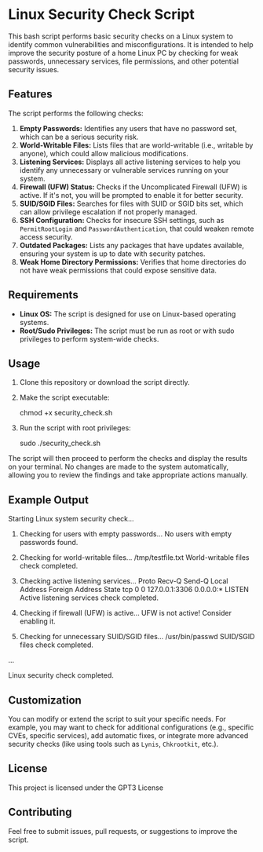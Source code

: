 # Linux Security Check Script

This bash script performs basic security checks on a Linux system to identify common vulnerabilities and misconfigurations. It is intended to help improve the security posture of a home Linux PC by checking for weak passwords, unnecessary services, file permissions, and other potential security issues.

## Features

The script performs the following checks:

1. **Empty Passwords:** Identifies any users that have no password set, which can be a serious security risk.
2. **World-Writable Files:** Lists files that are world-writable (i.e., writable by anyone), which could allow malicious modifications.
3. **Listening Services:** Displays all active listening services to help you identify any unnecessary or vulnerable services running on your system.
4. **Firewall (UFW) Status:** Checks if the Uncomplicated Firewall (UFW) is active. If it's not, you will be prompted to enable it for better security.
5. **SUID/SGID Files:** Searches for files with SUID or SGID bits set, which can allow privilege escalation if not properly managed.
6. **SSH Configuration:** Checks for insecure SSH settings, such as `PermitRootLogin` and `PasswordAuthentication`, that could weaken remote access security.
7. **Outdated Packages:** Lists any packages that have updates available, ensuring your system is up to date with security patches.
8. **Weak Home Directory Permissions:** Verifies that home directories do not have weak permissions that could expose sensitive data.

## Requirements

- **Linux OS:** The script is designed for use on Linux-based operating systems.
- **Root/Sudo Privileges:** The script must be run as root or with sudo privileges to perform system-wide checks.

## Usage

1. Clone this repository or download the script directly.
2. Make the script executable:
   
   chmod +x security_check.sh
   
3. Run the script with root privileges:
   
   sudo ./security_check.sh
   

The script will then proceed to perform the checks and display the results on your terminal. No changes are made to the system automatically, allowing you to review the findings and take appropriate actions manually.

## Example Output


Starting Linux system security check...

1. Checking for users with empty passwords...
No users with empty passwords found.

2. Checking for world-writable files...
/tmp/testfile.txt
World-writable files check completed.

3. Checking active listening services...
Proto Recv-Q Send-Q Local Address           Foreign Address         State
tcp        0      0 127.0.0.1:3306          0.0.0.0:*               LISTEN
Active listening services check completed.

4. Checking if firewall (UFW) is active...
UFW is not active! Consider enabling it.

5. Checking for unnecessary SUID/SGID files...
/usr/bin/passwd
SUID/SGID files check completed.

...

Linux security check completed.


## Customization

You can modify or extend the script to suit your specific needs. For example, you may want to check for additional configurations (e.g., specific CVEs, specific services), add automatic fixes, or integrate more advanced security checks (like using tools such as `Lynis`, `Chkrootkit`, etc.).

## License

This project is licensed under the GPT3 License

## Contributing

Feel free to submit issues, pull requests, or suggestions to improve the script.
